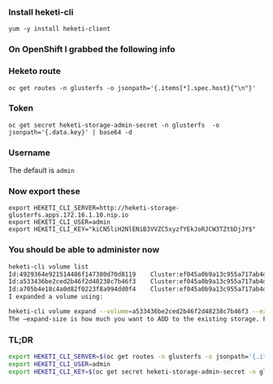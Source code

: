 

### Install heketi-cli 

```yum -y install heketi-client```

### On OpenShift I grabbed the following info
### Heketo route
```oc get routes -n glusterfs -o jsonpath='{.items[*].spec.host}{"\n"}'```

### Token
```oc get secret heketi-storage-admin-secret -n glusterfs  -o jsonpath='{.data.key}' | base64 -d```

### Username
The default is `admin`

### Now export these
```
export HEKETI_CLI_SERVER=http://heketi-storage-glusterfs.apps.172.16.1.10.nip.io
export HEKETI_CLI_USER=admin
export HEKETI_CLI_KEY="kiCN5liH2NlENiB3VVZC5xyzfYEkJoRJCW3TZtbDjJY$"
```


### You should be able to administer now
```sh
heketi-cli volume list
Id:4929364e921514486f147380d70d8119    Cluster:ef045a0b9a13c955a717ab4d6b4e1e3b    Name:heketidbstorage
Id:a533436be2ced2b46f2d48238c7b46f3    Cluster:ef045a0b9a13c955a717ab4d6b4e1e3b    Name:glusterfs-registry-volume
Id:a705b4e18c4a0d82f0223f8a994dd0f4    Cluster:ef045a0b9a13c955a717ab4d6b4e1e3b    Name:vol_a705b4e18c4a0d82f0223f8a994dd0f4
I expanded a volume using:

heketi-cli volume expand --volume=a533436be2ced2b46f2d48238c7b46f3 --expand-size=5
The –expand-size is how much you want to ADD to the existing storage. For example; if the volume was 10GB and you passwd –expand-size=5, it'll now be 15GB.
```


### TL;DR
```sh
export HEKETI_CLI_SERVER=$(oc get routes -n glusterfs -o jsonpath='{.items[*].spec.host}{"\n"}')
export HEKETI_CLI_USER=admin
export HEKETI_CLI_KEY=$(oc get secret heketi-storage-admin-secret -n glusterfs  -o jsonpath='{.data.key}' | base64 -d)
```
